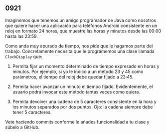 ## 0921

Imaginemos que tenemos un amigo programador de Java como nosotros que quiere hacer una aplicación para teléfonos Android consistente en un reloj en formato 24 horas, que muestre las horas y minutos desde las 00:00 hasta las 23:59.

Como anda muy apurado de tiempo, nos pide que le hagamos parte del trabajo. Concretamente necesita que le programemos una clase llamada `ClockDisplay` que:

1. Permita fijar un momento determinado de tiempo expresado en horas y minutos. Por ejemplo, si yo le indico a un método 23 y 45 como parámetros, el tiempo del reloj debe quedar fijado a 23:45.

2. Permita hacer avanzar un minuto el tiempo fijado. Evidentemente, el usuario podrá invocar este método tantas veces como quiera.

3. Permita devolver una cadena de 5 caracteres consistente en la hora y los minutos separados por dos puntos. Ojo: la cadena siempre debe tener 5 caracteres. 

Vete haciendo commits conforme le añades funcionalidad a tu clase y súbelo a GitHub.

